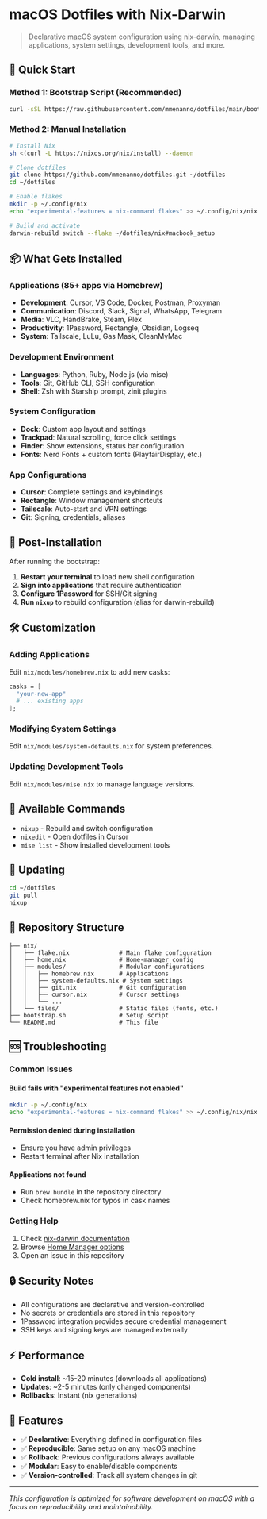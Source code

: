 # macOS Dotfiles with Nix-Darwin

> Declarative macOS system configuration using nix-darwin, managing applications, system settings, development tools, and more.

## 🚀 Quick Start

### Method 1: Bootstrap Script (Recommended)

```bash
curl -sSL https://raw.githubusercontent.com/mmenanno/dotfiles/main/bootstrap.sh | bash
```

### Method 2: Manual Installation

```bash
# Install Nix
sh <(curl -L https://nixos.org/nix/install) --daemon

# Clone dotfiles
git clone https://github.com/mmenanno/dotfiles.git ~/dotfiles
cd ~/dotfiles

# Enable flakes
mkdir -p ~/.config/nix
echo "experimental-features = nix-command flakes" >> ~/.config/nix/nix.conf

# Build and activate
darwin-rebuild switch --flake ~/dotfiles/nix#macbook_setup
```

## 📦 What Gets Installed

### Applications (85+ apps via Homebrew)

- **Development**: Cursor, VS Code, Docker, Postman, Proxyman
- **Communication**: Discord, Slack, Signal, WhatsApp, Telegram  
- **Media**: VLC, HandBrake, Steam, Plex
- **Productivity**: 1Password, Rectangle, Obsidian, Logseq
- **System**: Tailscale, LuLu, Gas Mask, CleanMyMac

### Development Environment

- **Languages**: Python, Ruby, Node.js (via mise)
- **Tools**: Git, GitHub CLI, SSH configuration
- **Shell**: Zsh with Starship prompt, zinit plugins

### System Configuration

- **Dock**: Custom app layout and settings
- **Trackpad**: Natural scrolling, force click settings  
- **Finder**: Show extensions, status bar configuration
- **Fonts**: Nerd Fonts + custom fonts (PlayfairDisplay, etc.)

### App Configurations

- **Cursor**: Complete settings and keybindings
- **Rectangle**: Window management shortcuts
- **Tailscale**: Auto-start and VPN settings
- **Git**: Signing, credentials, aliases

## 🔧 Post-Installation

After running the bootstrap:

1. **Restart your terminal** to load new shell configuration
2. **Sign into applications** that require authentication
3. **Configure 1Password** for SSH/Git signing
4. **Run `nixup`** to rebuild configuration (alias for darwin-rebuild)

## 🛠 Customization

### Adding Applications

Edit `nix/modules/homebrew.nix` to add new casks:

```nix
casks = [
  "your-new-app"
  # ... existing apps
];
```

### Modifying System Settings

Edit `nix/modules/system-defaults.nix` for system preferences.

### Updating Development Tools

Edit `nix/modules/mise.nix` to manage language versions.

## 📱 Available Commands

- `nixup` - Rebuild and switch configuration
- `nixedit` - Open dotfiles in Cursor
- `mise list` - Show installed development tools

## 🔄 Updating

```bash
cd ~/dotfiles
git pull
nixup
```

## 📁 Repository Structure

```text
├── nix/
│   ├── flake.nix              # Main flake configuration
│   ├── home.nix               # Home-manager config
│   ├── modules/               # Modular configurations
│   │   ├── homebrew.nix       # Applications
│   │   ├── system-defaults.nix # System settings
│   │   ├── git.nix            # Git configuration
│   │   ├── cursor.nix         # Cursor settings
│   │   └── ...
│   └── files/                 # Static files (fonts, etc.)
├── bootstrap.sh               # Setup script
└── README.md                  # This file
```

## 🆘 Troubleshooting

### Common Issues

#### Build fails with "experimental features not enabled"

```bash
mkdir -p ~/.config/nix
echo "experimental-features = nix-command flakes" >> ~/.config/nix/nix.conf
```

#### Permission denied during installation

- Ensure you have admin privileges
- Restart terminal after Nix installation

#### Applications not found

- Run `brew bundle` in the repository directory
- Check homebrew.nix for typos in cask names

### Getting Help

1. Check [nix-darwin documentation](https://daiderd.com/nix-darwin/)
2. Browse [Home Manager options](https://nix-community.github.io/home-manager/options.html)
3. Open an issue in this repository

## 🔒 Security Notes

- All configurations are declarative and version-controlled
- No secrets or credentials are stored in this repository
- 1Password integration provides secure credential management
- SSH keys and signing keys are managed externally

## ⚡ Performance

- **Cold install**: ~15-20 minutes (downloads all applications)
- **Updates**: ~2-5 minutes (only changed components)
- **Rollbacks**: Instant (nix generations)

## 🌟 Features

- ✅ **Declarative**: Everything defined in configuration files
- ✅ **Reproducible**: Same setup on any macOS machine  
- ✅ **Rollback**: Previous configurations always available
- ✅ **Modular**: Easy to enable/disable components
- ✅ **Version-controlled**: Track all system changes in git

---

*This configuration is optimized for software development on macOS with a focus on reproducibility and maintainability.*
